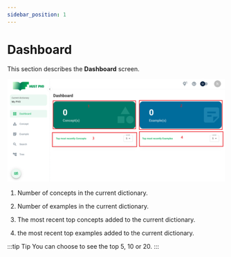 ```yaml
---
sidebar_position: 1
---
```


# Dashboard

This section describes the **Dashboard** screen.

![Dashboard screen](./img/dashboardLayout.png)

1. Number of concepts in the current dictionary.

2. Number of examples in the current dictionary.

3. The most recent top concepts added to the current dictionary.

4. the most recent top examples added to the current dictionary.

:::tip Tip
You can choose to see the top 5, 10 or 20.
:::


